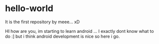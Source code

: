 # hello-world
It is the first repository by meee... xD

HI how are you, im starting to learn android ... I exactly dont know what to do  :] but i think android development is nice so here i go.

